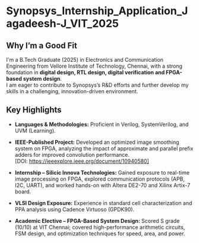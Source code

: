 # Synopsys_Internship_Application_Jagadeesh-J_VIT_2025
## Why I’m a Good Fit
I'm a B.Tech Graduate (2025) in Electronics and Communication Engineering from Vellore Institute of Technology, Chennai, with a strong foundation in **digital design, RTL design, digital verification and FPGA-based system design**.  
I am eager to contribute to Synopsys’s R&D efforts and further develop my skills in a challenging, innovation-driven environment.

## Key Highlights
- **Languages & Methodologies:** Proficient in Verilog, SystemVerilog, and UVM (Learning).
- **IEEE-Published Project:** Developed an optimized image smoothing system on FPGA, analyzing the impact of approximate and parallel prefix adders for improved convolution performance.  
  [DOI: https://ieeexplore.ieee.org/document/10940580]
- **Internship – Silicic Innova Technologies:** Gained exposure to real-time image processing on FPGA, explored communication protocols (APB, I2C, UART), and worked hands-on with Altera DE2-70 and Xilinx Artix-7 board.

- **VLSI Design Exposure:** Experience in standard cell characterization and PPA analysis using Cadence Virtuoso (GPDK90).
- **Academic Elective – FPGA-Based System Design:** Scored S grade (10/10) at VIT Chennai; covered high-performance arithmetic circuits, FSM design, and optimization techniques for speed, area, and power.
